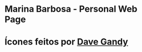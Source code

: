 # Marina Barbosa - Personal Web Page

# Ícones feitos por <a href="https://www.flaticon.com/br/autores/dave-gandy" title="Dave Gandy">Dave Gandy</a>